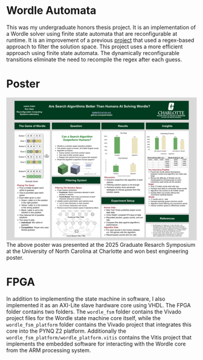 # Wordle Automata
This was my undergraduate honors thesis project. It is an implementation of a Wordle solver using finite state automata that are reconfigurable at runtime. It is an improvement of a previous [project](https://github.com/jaskinkabir/Regex-Wordle-Solver) that used a regex-based approach to filter the solution space. This project uses a more efficient approach using finite state automata. The dynamically reconfigurable transitions eliminate the need to recompile the regex after each guess.

# Poster
![Poster](figures-and-data/jkabir_poster.png)
The above poster was presented at the 2025 Graduate Resarch Symposium at the University of North Carolina at Charlotte and won best engineering poster.

# FPGA
In addition to implementing the state machine in software, I also implemented it as an AXI-Lite slave hardware core using VHDL. The FPGA folder contains two folders. The `wordle_fsm` folder contains the Vivado project files for the Wordle state machine core itself, while the `wordle_fsm_platform` folder contains the Vivado project that integrates this core into the PYNQ Z2 platform. Additionally the `wordle_fsm_platform/wordle_platform.vitis` contains the Vitis project that implements the embedded software for interacting with the Wordle core from the ARM processing system.
